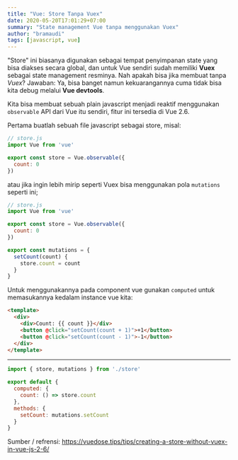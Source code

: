 ```yaml
---
title: "Vue: Store Tanpa Vuex"
date: 2020-05-20T17:01:29+07:00
summary: "State management Vue tanpa menggunakan Vuex"
author: "bramaudi"
tags: [javascript, vue]
---
```


"Store" ini biasanya digunakan sebagai tempat penyimpanan state yang bisa diakses secara global, dan untuk Vue sendiri sudah memiliki **Vuex** sebagai state management resminya. Nah apakah bisa jika membuat tanpa *Vuex*? Jawaban: Ya, bisa banget namun kekuarangannya cuma tidak bisa kita debug melalui **Vue devtools**.

Kita bisa membuat sebuah plain javascript menjadi reaktif menggunakan `observable` API dari Vue itu sendiri, fitur ini tersedia di Vue 2.6.

Pertama buatlah sebuah file javascript sebagai store, misal:

``` js
// store.js
import Vue from 'vue'

export const store = Vue.observable({
  count: 0
})
```

atau jika ingin lebih mirip seperti Vuex bisa menggunakan pola `mutations` seperti ini;

``` js
// store.js
import Vue from 'vue'

export const store = Vue.observable({
  count: 0
})

export const mutations = {
  setCount(count) {
    store.count = count
  }
}
```

Untuk menggunakannya pada component vue gunakan `computed` untuk memasukannya kedalam instance vue kita:

``` html
<template>
  <div>
    <div>Count: {{ count }}</div>
    <button @click="setCount(count + 1)">+1</button>
    <button @click="setCount(count - 1)">-1</button>
  </div>
</template>
```

---

``` js
import { store, mutations } from './store'

export default {
  computed: {
    count: () => store.count
  },
  methods: {
    setCount: mutations.setCount
  }
}
```

Sumber / refrensi: <a href="https://vuedose.tips/tips/creating-a-store-without-vuex-in-vue-js-2-6/" target="_blank">https://vuedose.tips/tips/creating-a-store-without-vuex-in-vue-js-2-6/</a>
